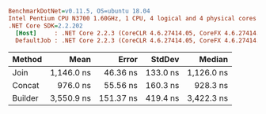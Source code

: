 ``` ini

BenchmarkDotNet=v0.11.5, OS=ubuntu 18.04
Intel Pentium CPU N3700 1.60GHz, 1 CPU, 4 logical and 4 physical cores
.NET Core SDK=2.2.202
  [Host]     : .NET Core 2.2.3 (CoreCLR 4.6.27414.05, CoreFX 4.6.27414.05), 64bit RyuJIT
  DefaultJob : .NET Core 2.2.3 (CoreCLR 4.6.27414.05, CoreFX 4.6.27414.05), 64bit RyuJIT


```
|  Method |       Mean |     Error |   StdDev |     Median |
|-------- |-----------:|----------:|---------:|-----------:|
|    Join | 1,146.0 ns |  46.36 ns | 133.0 ns | 1,126.0 ns |
|  Concat |   976.0 ns |  55.56 ns | 160.3 ns |   928.3 ns |
| Builder | 3,550.9 ns | 151.37 ns | 419.4 ns | 3,422.3 ns |
